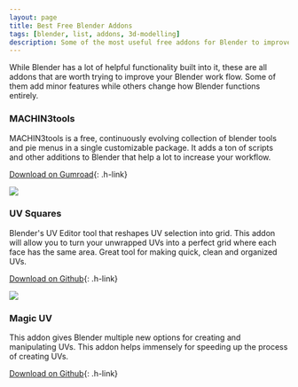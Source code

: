 ```yaml
---
layout: page
title: Best Free Blender Addons
tags: [blender, list, addons, 3d-modelling]
description: Some of the most useful free addons for Blender to improve workflow
---
```


While Blender has a lot of helpful functionality built into it, these are all addons that are worth trying to improve your Blender work flow. Some of them add minor features while others change how Blender functions entirely.

### MACHIN3tools ###
MACHIN3tools is a free, continuously evolving collection of blender tools and pie menus in a single customizable package. It adds a ton of scripts and other additions to Blender that help a lot to increase your workflow.

[Download on Gumroad](https://gumroad.com/l/MACHIN3tools){: .h-link}

![](https://i.ytimg.com/vi/WdqpxrTLnOc/maxresdefault.jpg)

### UV Squares ###
Blender's UV Editor tool that reshapes UV selection into grid. This addon will allow you to turn your unwrapped UVs into a perfect grid where each face has the same area. Great tool for making quick, clean and organized UVs.

[Download on Github](https://github.com/Radivarig/UvSquares){: .h-link}

![](https://d1231c29xbpffx.cloudfront.net/store/productimage/3400/image/xlarge-31709f71d53e164a3858ae0584896b06.png?X-Amz-Algorithm=AWS4-HMAC-SHA256&X-Amz-Credential=AKIAITK2SDMAUIGKRQTA%2F20190828%2Fus-east-1%2Fs3%2Faws4_request&X-Amz-Date=20190828T181443Z&X-Amz-Expires=900&X-Amz-SignedHeaders=host&X-Amz-Signature=422cd62d9498dd28e3b0cd47c5eb880844e87b77f0c59ddc860d101a431d5c29)


### Magic UV ###
This addon gives Blender multiple new options for creating and manipulating UVs. This addon helps immensely for speeding up the process of creating UVs.

[Download on Github](https://github.com/nutti/Magic-UV/releases){: .h-link}
